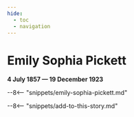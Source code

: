 ```yaml
---
hide:
  - toc
  - navigation 
---
```


# Emily Sophia Pickett

**4 July 1857 — 19 December 1923**

--8<-- "snippets/emily-sophia-pickett.md"

--8<-- "snippets/add-to-this-story.md"